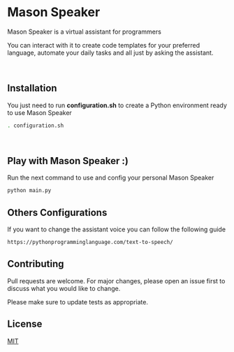 # Mason Speaker

Mason Speaker is a virtual assistant for programmers

You can interact with it to create code templates for your preferred language, automate your daily tasks and all just by asking the assistant.

<br>

## Installation

You just need to run **configuration.sh** to create a Python environment ready to use Mason Speaker

```bash
. configuration.sh
```

<br>

## Play with Mason Speaker :)

Run the next command to use and config your personal Mason Speaker

```bash
python main.py
```

## Others Configurations

If you want to change the assistant voice you can follow the following guide

```bash
https://pythonprogramminglanguage.com/text-to-speech/
```

## Contributing

Pull requests are welcome. For major changes, please open an issue first to discuss what you would like to change.

Please make sure to update tests as appropriate.

## License

[MIT](https://choosealicense.com/licenses/mit/)
